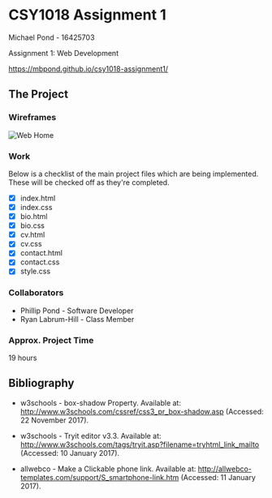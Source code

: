 # CSY1018 Assignment 1

Michael Pond - 16425703

Assignment 1: Web Development

<https://mbpond.github.io/csy1018-assignment1/>

## The Project

### Wireframes

![Web Home](/images/wireframe1.png)

### Work

Below is a checklist of the main project files which are being implemented. These will be checked off as they're completed.

- [x] index.html
- [x] index.css
- [x] bio.html
- [x] bio.css
- [x] cv.html
- [x] cv.css
- [x] contact.html
- [x] contact.css
- [x] style.css

### Collaborators

- Phillip Pond - Software Developer
- Ryan Labrum-Hill - Class Member

### Approx. Project Time

19 hours

## Bibliography

- w3schools - box-shadow Property. Available at: <http://www.w3schools.com/cssref/css3_pr_box-shadow.asp> (Accessed: 22 November 2017).

- w3schools - Tryit editor v3.3. Available at: <http://www.w3schools.com/tags/tryit.asp?filename=tryhtml_link_mailto> (Accessed: 10 January 2017).

- allwebco - Make a Clickable phone link. Available at: http://allwebco-templates.com/support/S_smartphone-link.htm (Accessed: 11 January 2017).
